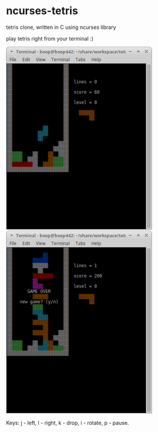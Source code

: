 # ncurses-tetris
tetris clone, written in C using ncurses library

play tetris right from your terminal :)

![alt text](https://github.com/telpuhova/ncurses-tetris/blob/master/pic_1.png) ![alt text](https://github.com/telpuhova/ncurses-tetris/blob/master/pic_2.png)

Keys: j - left, l - right, k - drop, i - rotate, p - pause.
